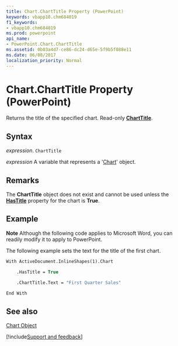 ```yaml
---
title: Chart.ChartTitle Property (PowerPoint)
keywords: vbapp10.chm684019
f1_keywords:
- vbapp10.chm684019
ms.prod: powerpoint
api_name:
- PowerPoint.Chart.ChartTitle
ms.assetid: 0b03a4d7-ce86-dc24-d65e-5f9b5f088e11
ms.date: 06/08/2017
localization_priority: Normal
---
```



# Chart.ChartTitle Property (PowerPoint)

Returns the title of the specified chart. Read-only  **[ChartTitle](PowerPoint.ChartTitle.md)**.


## Syntax

 _expression_. `ChartTitle`

_expression_ A variable that represents a '[Chart](PowerPoint.Chart.md)' object.


## Remarks

The  **ChartTitle** object does not exist and cannot be used unless the **[HasTitle](PowerPoint.Chart.HasTitle.md)** property for the chart is **True**.


## Example




 **Note**  Although the following code applies to Microsoft Word, you can readily modify it to apply to PowerPoint.

The following example sets the text for the title of the first chart.




```vb
With ActiveDocument.InlineShapes(1).Chart

    .HasTitle = True

    .ChartTitle.Text = "First Quarter Sales"

End With
```


## See also


[Chart Object](PowerPoint.Chart.md)

[!include[Support and feedback](~/includes/feedback-boilerplate.md)]